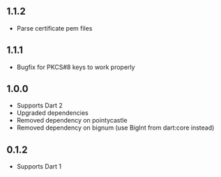 ## 1.1.2

* Parse certificate pem files

## 1.1.1

* Bugfix for PKCS#8 keys to work properly

## 1.0.0

* Supports Dart 2
* Upgraded dependencies
* Removed dependency on pointycastle
* Removed dependency on bignum (use BigInt from dart:core instead)

## 0.1.2

* Supports Dart 1